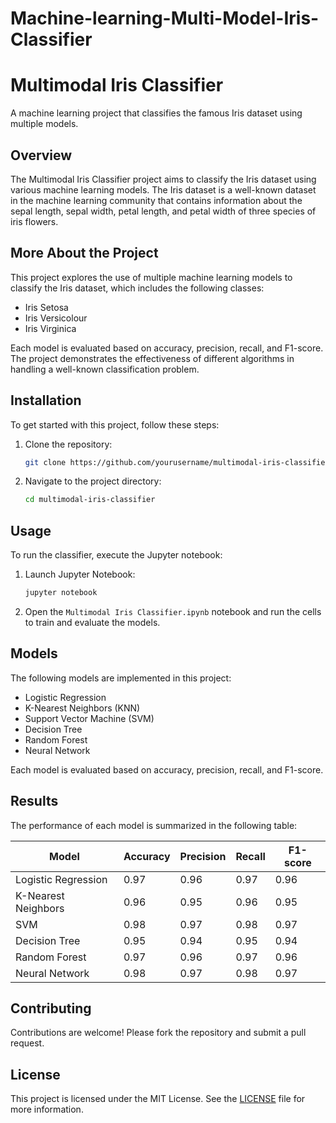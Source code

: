 # Machine-learning-Multi-Model-Iris-Classifier

# Multimodal Iris Classifier

A machine learning project that classifies the famous Iris dataset using multiple models.

## Overview

The Multimodal Iris Classifier project aims to classify the Iris dataset using various machine learning models. The Iris dataset is a well-known dataset in the machine learning community that contains information about the sepal length, sepal width, petal length, and petal width of three species of iris flowers.

## More About the Project

This project explores the use of multiple machine learning models to classify the Iris dataset, which includes the following classes:

- Iris Setosa
- Iris Versicolour
- Iris Virginica

Each model is evaluated based on accuracy, precision, recall, and F1-score. The project demonstrates the effectiveness of different algorithms in handling a well-known classification problem.

## Installation

To get started with this project, follow these steps:

1. Clone the repository:
    ```bash
    git clone https://github.com/yourusername/multimodal-iris-classifier.git
    ```
2. Navigate to the project directory:
    ```bash
    cd multimodal-iris-classifier
    ```

## Usage

To run the classifier, execute the Jupyter notebook:

1. Launch Jupyter Notebook:
    ```bash
    jupyter notebook
    ```
2. Open the `Multimodal Iris Classifier.ipynb` notebook and run the cells to train and evaluate the models.

## Models

The following models are implemented in this project:
- Logistic Regression
- K-Nearest Neighbors (KNN)
- Support Vector Machine (SVM)
- Decision Tree
- Random Forest
- Neural Network

Each model is evaluated based on accuracy, precision, recall, and F1-score.

## Results

The performance of each model is summarized in the following table:

| Model             | Accuracy | Precision | Recall | F1-score |
|-------------------|----------|-----------|--------|----------|
| Logistic Regression | 0.97     | 0.96      | 0.97   | 0.96     |
| K-Nearest Neighbors | 0.96     | 0.95      | 0.96   | 0.95     |
| SVM               | 0.98     | 0.97      | 0.98   | 0.97     |
| Decision Tree     | 0.95     | 0.94      | 0.95   | 0.94     |
| Random Forest     | 0.97     | 0.96      | 0.97   | 0.96     |
| Neural Network    | 0.98     | 0.97      | 0.98   | 0.97     |

## Contributing

Contributions are welcome! Please fork the repository and submit a pull request.

## License

This project is licensed under the MIT License. See the [LICENSE](LICENSE) file for more information.
